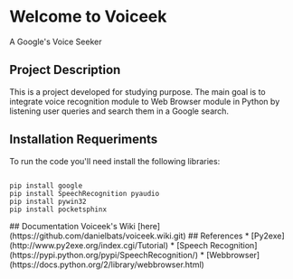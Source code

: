 # Welcome to Voiceek
A Google's Voice Seeker

## Project Description
This is a project developed for studying purpose. The main goal is to integrate voice recognition module to Web Browser module in Python by listening user queries and search them in a Google search.

## Installation Requeriments
To run the code you'll need install the following libraries:
<p><code>
pip install google
pip install SpeechRecognition pyaudio
pip install pywin32
pip install pocketsphinx
</code>
</p>
## Documentation
Voiceek's Wiki [here](https://github.com/danielbats/voiceek.wiki.git)
## References
* [Py2exe](http://www.py2exe.org/index.cgi/Tutorial)
* [Speech Recognition](https://pypi.python.org/pypi/SpeechRecognition/)
* [Webbrowser](https://docs.python.org/2/library/webbrowser.html)
